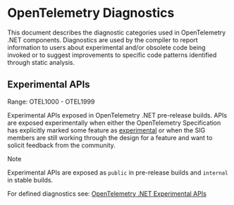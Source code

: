 # OpenTelemetry Diagnostics

This document describes the diagnostic categories used in OpenTelemetry .NET
components. Diagnostics are used by the compiler to report information to users
about experimental and/or obsolete code being invoked or to suggest improvements
to specific code patterns identified through static analysis.

## Experimental APIs

Range: OTEL1000 - OTEL1999

Experimental APIs exposed in OpenTelemetry .NET pre-release builds. APIs are
exposed experimentally when either the OpenTelemetry Specification has
explicitly marked some feature as
[experimental](https://github.com/open-telemetry/opentelemetry-specification/blob/main/specification/document-status.md)
or when the SIG members are still working through the design for a feature and
want to solicit feedback from the community.

> [!NOTE]
> Experimental APIs are exposed as `public` in pre-release builds and `internal`
in stable builds.

For defined diagnostics see: [OpenTelemetry .NET Experimental
APIs](./experimental-apis/README.md)
